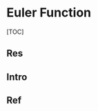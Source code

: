 # Euler Function

[TOC]



## Res


## Intro


## Ref
[【基础数论】十分钟学会计算欧拉函数]: https://blog.csdn.net/ydd97/article/details/47805419#:~:text=废话不多说~欧,不为0的整数%E3%80%82

